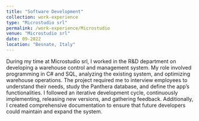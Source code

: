 ```yaml
---
title: "Software Development"
collection: work-experience
type: "Microstudio srl"
permalink: /work-experience/Microstudio
venue: "Microstudio srl"
date: 09-2022
location: "Besnate, Italy"
---
```


During my time at Microstudio srl, I worked in the R&D department on developing a warehouse control and management system. My role involved programming in C# and SQL, analyzing the existing system, and optimizing warehouse operations. The project required me to interview employees to understand their needs, study the Panthera database, and define the app’s functionalities. I followed an iterative development cycle, continuously implementing, releasing new versions, and gathering feedback. Additionally, I created comprehensive documentation to ensure that future developers could maintain and expand the system.